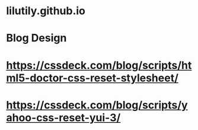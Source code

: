 # lilutily.github.io
# Blog Design
# https://cssdeck.com/blog/scripts/html5-doctor-css-reset-stylesheet/
# https://cssdeck.com/blog/scripts/yahoo-css-reset-yui-3/

